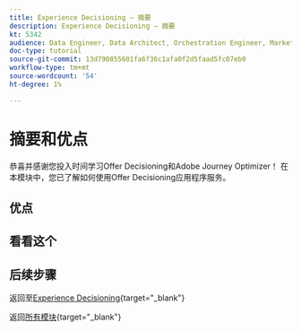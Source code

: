 ```yaml
---
title: Experience Decisioning — 摘要
description: Experience Decisioning — 摘要
kt: 5342
audience: Data Engineer, Data Architect, Orchestration Engineer, Marketer
doc-type: tutorial
source-git-commit: 13d790855601fa6f36c1afa0f2d5faad5fc07eb0
workflow-type: tm+mt
source-wordcount: '54'
ht-degree: 1%

---
```


# 摘要和优点

恭喜并感谢您投入时间学习Offer Decisioning和Adobe Journey Optimizer！
在本模块中，您已了解如何使用Offer Decisioning应用程序服务。

## 优点

## 看看这个

## 后续步骤

返回至[Experience Decisioning](ajo-decisioning.md){target="_blank"}

返回[所有模块](./../../../../overview.md){target="_blank"}
